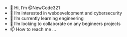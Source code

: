 - 👋 Hi, I’m @NewCode321
- 👀 I’m interested in webdevelopment and cybersecurity
- 🌱 I’m currently learning engineering
- 💞️ I’m looking to collaborate on any begineers projects
- 📫 How to reach me ...

<!---
NewCode321/NewCode321 is a ✨ special ✨ repository because its `README.md` (this file) appears on your GitHub profile.
You can click the Preview link to take a look at your changes.
--->
